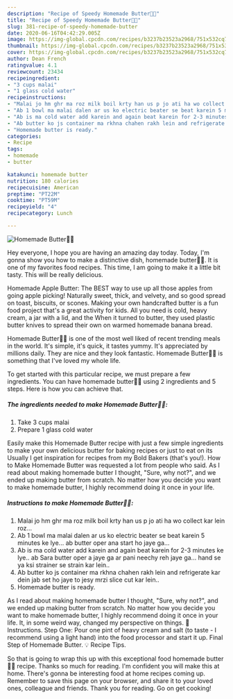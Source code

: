 ```yaml
---
description: "Recipe of Speedy Homemade Butter🧈🧈"
title: "Recipe of Speedy Homemade Butter🧈🧈"
slug: 381-recipe-of-speedy-homemade-butter
date: 2020-06-16T04:42:29.005Z
image: https://img-global.cpcdn.com/recipes/b3237b23523a2968/751x532cq70/homemade-butter🧈🧈-recipe-main-photo.jpg
thumbnail: https://img-global.cpcdn.com/recipes/b3237b23523a2968/751x532cq70/homemade-butter🧈🧈-recipe-main-photo.jpg
cover: https://img-global.cpcdn.com/recipes/b3237b23523a2968/751x532cq70/homemade-butter🧈🧈-recipe-main-photo.jpg
author: Dean French
ratingvalue: 4.1
reviewcount: 23434
recipeingredient:
- "3 cups malai"
- "1 glass cold water"
recipeinstructions:
- "Malai jo hm ghr ma roz milk boil krty han us p jo ati ha wo collect kar lein roz..."
- "Ab 1 bowl ma malai dalen ar us ko electric beater se beat karein 5 minutes ke lye... ab butter oper ana start ho jaye ga..."
- "Ab is ma cold water add karein and again beat karein for 2-3 minutes ke lye.. ab Sara butter oper a jaye ga ar pani neechy reh jaye ga... hand se ya ksi strainer se strain kar lein.."
- "Ab butter ko js container ma rkhna chahen rakh lein and refrigerate kar dein jab set ho jaye to jesy mrzi slice cut kar lein.."
- "Homemade butter is ready."
categories:
- Recipe
tags:
- homemade
- butter

katakunci: homemade butter 
nutrition: 180 calories
recipecuisine: American
preptime: "PT22M"
cooktime: "PT59M"
recipeyield: "4"
recipecategory: Lunch

---
```



![Homemade Butter🧈🧈](https://img-global.cpcdn.com/recipes/b3237b23523a2968/751x532cq70/homemade-butter🧈🧈-recipe-main-photo.jpg)

Hey everyone, I hope you are having an amazing day today. Today, I'm gonna show you how to make a distinctive dish, homemade butter🧈🧈. It is one of my favorites food recipes. This time, I am going to make it a little bit tasty. This will be really delicious.

Homemade Apple Butter: The BEST way to use up all those apples from going apple picking! Naturally sweet, thick, and velvety, and so good spread on toast, biscuits, or scones. Making your own handcrafted butter is a fun food project that&#39;s a great activity for kids. All you need is cold, heavy cream, a jar with a lid, and the When it turned to butter, they used plastic butter knives to spread their own on warmed homemade banana bread.

Homemade Butter🧈🧈 is one of the most well liked of recent trending meals in the world. It's simple, it's quick, it tastes yummy. It's appreciated by millions daily. They are nice and they look fantastic. Homemade Butter🧈🧈 is something that I've loved my whole life.


To get started with this particular recipe, we must prepare a few ingredients. You can have homemade butter🧈🧈 using 2 ingredients and 5 steps. Here is how you can achieve that.

<!--inarticleads1-->

##### The ingredients needed to make Homemade Butter🧈🧈:

1. Take 3 cups malai
1. Prepare 1 glass cold water


Easily make this Homemade Butter recipe with just a few simple ingredients to make your own delicious butter for baking recipes or just to eat on its Usually I get inspiration for recipes from my Bold Bakers (that&#39;s you!). How to Make Homemade Butter was requested a lot from people who said. As I read about making homemade butter I thought, &#34;Sure, why not?&#34;, and we ended up making butter from scratch. No matter how you decide you want to make homemade butter, I highly recommend doing it once in your life. 

<!--inarticleads2-->

##### Instructions to make Homemade Butter🧈🧈:

1. Malai jo hm ghr ma roz milk boil krty han us p jo ati ha wo collect kar lein roz...
1. Ab 1 bowl ma malai dalen ar us ko electric beater se beat karein 5 minutes ke lye... ab butter oper ana start ho jaye ga...
1. Ab is ma cold water add karein and again beat karein for 2-3 minutes ke lye.. ab Sara butter oper a jaye ga ar pani neechy reh jaye ga... hand se ya ksi strainer se strain kar lein..
1. Ab butter ko js container ma rkhna chahen rakh lein and refrigerate kar dein jab set ho jaye to jesy mrzi slice cut kar lein..
1. Homemade butter is ready.


As I read about making homemade butter I thought, &#34;Sure, why not?&#34;, and we ended up making butter from scratch. No matter how you decide you want to make homemade butter, I highly recommend doing it once in your life. It, in some weird way, changed my perspective on things. 🧈 Instructions. Step One: Pour one pint of heavy cream and salt (to taste - I recommend using a light hand) into the food processor and start it up. Final Step of Homemade Butter. 💡 Recipe Tips. 

So that is going to wrap this up with this exceptional food homemade butter🧈🧈 recipe. Thanks so much for reading. I'm confident you will make this at home. There's gonna be interesting food at home recipes coming up. Remember to save this page on your browser, and share it to your loved ones, colleague and friends. Thank you for reading. Go on get cooking!
